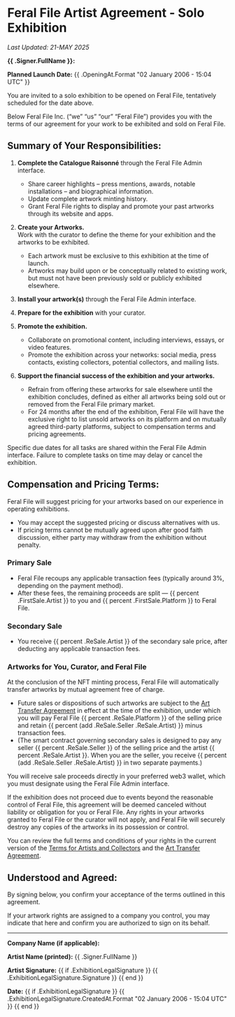 # Feral File Artist Agreement - Solo Exhibition

*Last Updated: 21-MAY 2025*

**{{ .Signer.FullName }}:**

**Planned Launch Date:** {{ .OpeningAt.Format "02 January 2006 - 15:04 UTC" }}

You are invited to a solo exhibition to be opened on Feral File, tentatively scheduled for the date above.

Below Feral File Inc. (“we” “us” “our” “Feral File”) provides you with the terms of our agreement for your work to be exhibited and sold on Feral File.

## Summary of Your Responsibilities:

1. **Complete the Catalogue Raisonné** through the Feral File Admin interface.  
   - Share career highlights – press mentions, awards, notable installations – and biographical information.  
   - Update complete artwork minting history.  
   - Grant Feral File rights to display and promote your past artworks through its website and apps.

2. **Create your Artworks.**  
   Work with the curator to define the theme for your exhibition and the artworks to be exhibited.  
   - Each artwork must be exclusive to this exhibition at the time of launch.  
   - Artworks may build upon or be conceptually related to existing work, but must not have been previously sold or publicly exhibited elsewhere.


3. **Install your artwork(s)** through the Feral File Admin interface.  
     
4. **Prepare for the exhibition** with your curator.  
     
5. **Promote the exhibition.**  
   - Collaborate on promotional content, including interviews, essays, or video features.  
   - Promote the exhibition across your networks: social media, press contacts, existing collectors, potential collectors, and mailing lists.


6. **Support the financial success of the exhibition and your artworks.**  
   - Refrain from offering these artworks for sale elsewhere until the exhibition concludes, defined as either all artworks being sold out or removed from the Feral File primary market.  
   - For 24 months after the end of the exhibition, Feral File will have the exclusive right to list unsold artworks on its platform and on mutually agreed third-party platforms, subject to compensation terms and pricing agreements.

Specific due dates for all tasks are shared within the Feral File Admin interface. Failure to complete tasks on time may delay or cancel the exhibition.

## Compensation and Pricing Terms:

Feral File will suggest pricing for your artworks based on our experience in operating exhibitions.

- You may accept the suggested pricing or discuss alternatives with us.  
- If pricing terms cannot be mutually agreed upon after good faith discussion, either party may withdraw from the exhibition without penalty.

### Primary Sale

- Feral File recoups any applicable transaction fees (typically around 3%, depending on the payment method).  
- After these fees, the remaining proceeds are split — {{ percent .FirstSale.Artist }} to you and {{ percent .FirstSale.Platform }} to Feral File.

### Secondary Sale

- You receive {{ percent .ReSale.Artist }} of the secondary sale price, after deducting any applicable transaction fees.

### Artworks for You, Curator, and Feral File

At the conclusion of the NFT minting process, Feral File will automatically transfer artworks by mutual agreement free of charge.

- Future sales or dispositions of such artworks are subject to the [Art Transfer Agreement](https://feralfile.com/legal/art-transfer-agreement) in effect at the time of the exhibition, under which you will pay Feral File {{ percent .ReSale.Platform }} of the selling price and retain {{ percent (add .ReSale.Seller .ReSale.Artist) }} minus transaction fees.
- (The smart contract governing secondary sales is designed to pay any seller {{ percent .ReSale.Seller }} of the selling price and the artist {{ percent .ReSale.Artist }}. When you are the seller, you receive {{ percent (add .ReSale.Seller .ReSale.Artist) }} in two separate payments.)

You will receive sale proceeds directly in your preferred web3 wallet, which you must designate using the Feral File Admin interface.

If the exhibition does not proceed due to events beyond the reasonable control of Feral File, this agreement will be deemed canceled without liability or obligation for you or Feral File. Any rights in your artworks granted to Feral File or the curator will not apply, and Feral File will securely destroy any copies of the artworks in its possession or control.

You can review the full terms and conditions of your rights in the current version of the [Terms for Artists and Collectors](https://www.feralfile.com/legal/terms-artists-and-collectors) and the [Art Transfer Agreement](https://feralfile.com/legal/art-transfer-agreement).

## Understood and Agreed:

By signing below, you confirm your acceptance of the terms outlined in this agreement.

If your artwork rights are assigned to a company you control, you may indicate that here and confirm you are authorized to sign on its behalf.

---

**Company Name (if applicable):** 

**Artist Name (printed):** {{ .Signer.FullName }}

**Artist Signature:** {{ if .ExhibitionLegalSignature }} {{ .ExhibitionLegalSignature.Signature }} {{ end }}

**Date:** {{ if .ExhibitionLegalSignature }} {{ .ExhibitionLegalSignature.CreatedAt.Format "02 January 2006 - 15:04 UTC" }} {{ end }}
